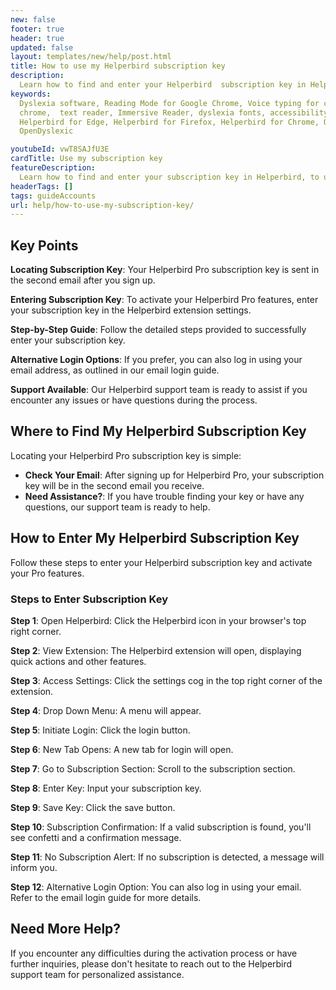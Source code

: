 ```yaml
---
new: false
footer: true
header: true
updated: false
layout: templates/new/help/post.html
title: How to use my Helperbird subscription key
description:
  Learn how to find and enter your Helperbird  subscription key in Helperbird, to unlocked Helperbird Pro.
keywords:
  Dyslexia software, Reading Mode for Google Chrome, Voice typing for chrome, Text to speech for
  chrome,  text reader, Immersive Reader, dyslexia fonts, accessibility software, dyslexia software,
  Helperbird for Edge, Helperbird for Firefox, Helperbird for Chrome, Opendyslexic for Chrome,
  OpenDyslexic

youtubeId: vwT8SAJfU3E
cardTitle: Use my subscription key
featureDescription:
  Learn how to find and enter your subscription key in Helperbird, to unlocked Helperbird Pro.
headerTags: []
tags: guideAccounts
url: help/how-to-use-my-subscription-key/
---
```


## Key Points

**Locating Subscription Key**: Your Helperbird Pro subscription key is sent in the second email after you sign up.

**Entering Subscription Key**: To activate your Helperbird Pro features, enter your subscription key in the Helperbird extension settings.

**Step-by-Step Guide**: Follow the detailed steps provided to successfully enter your subscription key.

**Alternative Login Options**: If you prefer, you can also log in using your email address, as outlined in our email login guide.

**Support Available**: Our Helperbird support team is ready to assist if you encounter any issues or have questions during the process.


## Where to Find My Helperbird Subscription Key

Locating your Helperbird Pro subscription key is simple:

- **Check Your Email**: After signing up for Helperbird Pro, your subscription key will be in the second email you receive.
- **Need Assistance?**: If you have trouble finding your key or have any questions, our support team is ready to help.

## How to Enter My Helperbird Subscription Key

Follow these steps to enter your Helperbird subscription key and activate your Pro features.


### Steps to Enter Subscription Key

**Step 1**: Open Helperbird: Click the Helperbird icon in your browser's top right corner.

**Step 2**: View Extension: The Helperbird extension will open, displaying quick actions and other features.

**Step 3**: Access Settings: Click the settings cog in the top right corner of the extension.

**Step 4**: Drop Down Menu: A menu will appear.

**Step 5**: Initiate Login: Click the login button.

**Step 6**: New Tab Opens: A new tab for login will open.

**Step 7**: Go to Subscription Section: Scroll to the subscription section.

**Step 8**: Enter Key: Input your subscription key.

**Step 9**: Save Key: Click the save button.

**Step 10**: Subscription Confirmation: If a valid subscription is found, you'll see confetti and a confirmation message.

**Step 11**: No Subscription Alert: If no subscription is detected, a message will inform you.

**Step 12**: Alternative Login Option: You can also log in using your email. Refer to the email login guide for more details.


## Need More Help?

If you encounter any difficulties during the activation process or have further inquiries, please don't hesitate to reach out to the Helperbird support team for personalized assistance.
